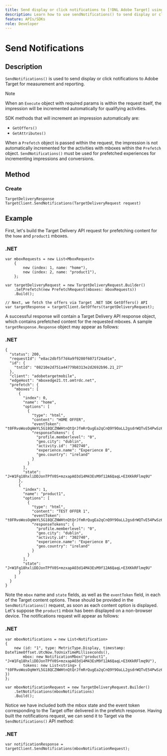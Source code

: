```yaml
---
title: Send display or click notifications to [!DNL Adobe Target] using the .NET SDK
description: Learn how to use sendNotifications() to send display or click notifications to [!DNL Adobe Target] for measurement and reporting.
feature: APIs/SDKs
role: Developer
---
```


# Send Notifications

## Description

`SendNotifications()` is used to send display or click notifications to Adobe Target for measurement and reporting.

>[!NOTE]
>
>When an `Execute` object with required params is within the request itself, the impression will be incremented automatically for qualifying activities.

SDK methods that will increment an impression automatically are:

* `GetOffers()`
* `GetAttributes()`

When a `Prefetch` object is passed within the request, the impression is not automatically incremented for the activities with mboxes within the `Prefetch` object. `SendNotifications()` must be used for prefetched experiences for incrementing impressions and conversions.

## Method

### Create

```dotnet
TargetDeliveryResponse TargetClient.SendNotifications(TargetDeliveryRequest request)
```

## Example

First, let's build the Target Delivery API request for prefetching content for the `home` and `product1` mboxes.

### \.NET

```dotnet
var mboxRequests = new List<MboxRequest>
    {
        new (index: 1, name: "home"),
        new (index: 2, name: "product1"),
    };

var targetDeliveryRequest = new TargetDeliveryRequest.Builder()
    .SetPrefetch(new PrefetchRequest(mboxes: mboxRequests))
    .Build();

// Next, we fetch the offers via Target .NET SDK GetOffers() API
var targetResponse = targetClient.GetOffers(targetDeliveryRequest);
```

A successful response will contain a Target Delivery API response object, which contains prefetched content for the requested mboxes. A sample `targetResponse.Response` object may appear as follows:

### \.NET

```dotnet
{
  "status": 200,
  "requestId": "e8ac2dbf5f7d4a9f9280f6071f24a01e",
  "id": {
    "tntId": "08210e2d751a44779b8313e2d2692b96.21_27"
  },
  "client": "adobetargetmobile",
  "edgeHost": "mboxedge21.tt.omtrdc.net",
  "prefetch": {
    "mboxes": [
      {
        "index": 0,
        "name": "home",
        "options": [
          {
            "type": "html",
            "content": "HOME OFFER",
            "eventToken": "t0FRvoWosOqHmYL5G18QCZNWHtnQtQrJfmRrQugEa2qCnQ9Y9OaLL2gsdrWQTvE54PwSz67rmXWmSnkXpSSS2Q==",
            "responseTokens": {
              "profile.memberlevel": "0",
              "geo.city": "dublin",
              "activity.id": "302740",
              "experience.name": "Experience B",
              "geo.country": "ireland"
            }
          }
        ],
        "state": "J+W1Fq18hxliDDJonTPfV0S+mzxapAO3d14M43EsM9f12A6QaqL+E3XKkRFlmq9U"
      },
      {
        "index": 1,
        "name": "product1",
        "options": [
          {
            "type": "html",
            "content": "TEST OFFER 1",
            "eventToken": "t0FRvoWosOqHmYL5G18QCZNWHtnQtQrJfmRrQugEa2qCnQ9Y9OaLL2gsdrWQTvE54PwSz67rmXWmSnkXpSSS2Q==",
            "responseTokens": {
              "profile.memberlevel": "0",
              "geo.city": "dublin",
              "activity.id": "302740",
              "experience.name": "Experience B",
              "geo.country": "ireland"
            }
          }
        ],
        "state": "J+W1Fq18hxliDDJonTPfV0S+mzxapAO3d14M43EsM9f12A6QaqL+E3XKkRFlmq9U"
      }
    ]
  }
}
```

Note the `mbox` name and `state` fields, as well as the `eventToken` field, in each of the Target content options. These should be provided in the `SendNotifications()` request, as soon as each content option is displayed. Let's suppose the `product1` mbox has been displayed on a non-browser device. The notifications request will appear as follows:

### \.NET

```dotnet
var mboxNotifications = new List<Notification>
{
    new (id: "1", type: MetricType.Display, timestamp: DateTimeOffset.UtcNow.ToUnixTimeMilliseconds(),
        mbox: new NotificationMbox("product1", "J+W1Fq18hxliDDJonTPfV0S+mzxapAO3d14M43EsM9f12A6QaqL+E3XKkRFlmq9U"),
        tokens: new List<string> { "t0FRvoWosOqHmYL5G18QCZNWHtnQtQrJfmRrQugEa2qCnQ9Y9OaLL2gsdrWQTvE54PwSz67rmXWmSnkXpSSS2Q==" })
}; 

var mboxNotificationRequest = new TargetDeliveryRequest.Builder()
    .SetNotifications(mboxNotifications)
    .Build();
```

Notice we have included both the mbox state and the event token corresponding to the Target offer delivered in the prefetch response. Having built the notifications request, we can send it to Target via the `SendNotifications()` API method:

### \.NET

```dotnet
var notificationResponse = targetClient.SendNotifications(mboxNotificationRequest);
```